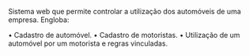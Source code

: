 Sistema web que permite controlar a utilização dos automóveis de uma empresa. Engloba:

• Cadastro de automóvel.
• Cadastro de motoristas.
• Utilização de um automóvel por um motorista e regras vinculadas.
